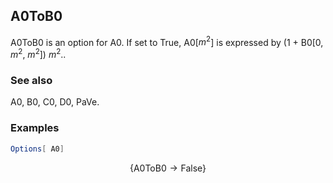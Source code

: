 ##  A0ToB0 

A0ToB0 is an option for A0. If set to True, A0[$m^2$] is expressed by (1 + B0[0, $m^2$, $m^2$]) $m^2$..

###  See also 

A0, B0, C0, D0, PaVe.

###  Examples 

```mathematica
Options[ A0]
```

$$\{\text{A0ToB0}\to \text{False}\}$$